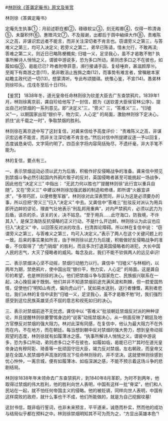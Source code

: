 #[林则徐《答龚定庵书》原文及鉴赏](https://www.vrrw.net/wx/10268.html)

林则徐《答龚定庵书》

定庵先生执事①：月前述职在都②，碌碌软尘③，刻无暇晷④，仅得一聆清诲⑤，未罄积怀⑥。惠赠鸿文⑦，不及报谢，出都后于舆中紬绎大作⑧，责难陈义之高，非谋识宏远者不能言，而非关注深切者不肯言也。窃谓旁义之第三，与答难义之第三，均可入决定义; 若旁义之第二，弟早已陈请，惜未允行，不敢再渎; 答难之第二义，则近日已略陈梗概矣; 归墟一义，足坚我心，虽不才曷敢不勉? 执事所解诗人悄悄之义，谓彼中游说多，恐为多口所动，弟则虑多口之不在彼也，如履如临⑨，曷能已已? 昨者附申菲意，濒行接诵手函，复经唾弃，甚滋颜厚⑩。至阁下有南游之意(11)，弟非敢沮止旌旆之南(12)，而事势有难言者，曾嘱敝本家岵瞻主政代述一切(13)，想蒙清听。专此布颂腊祺。统惟心鉴，不宣(14)。愚弟林则徐叩头。戊戌冬至后十日(15)。



【鉴赏】 1838年冬，道光皇帝任命林则徐为钦差大臣去广东查禁鸦片。1839年1月，林则徐离京前，龚自珍给他写了一封信，题为《送钦差大臣侯官林公序》，提出自己对禁烟的一系列意见。即“决定义”三，“旁义” 三，“答难义”三，“归墟义”一，以期国家出现“银价平，物力实，人心定” 的局面，激励林则徐下定决心，抓住“此千载之一时”，争取禁烟的胜利。

林则徐在离京途中写了这封复信，对龚来信给予高度评价： “责难陈义之高，非谋识宏远者不能言，而非关注深切者不肯言也。”然后对信中所提建议逐一予以回复，态度诚恳亲切，文字简约明了。四百余字将内容简括殆尽，不遗纤毫，非大手笔不能为。

林的复信，要点有三。

一、表示禁烟运动必须以武力为后盾，积极作好反侵略战争的准备。龚来信中预见到禁烟斗争必然引起国内外鸦片贩子的反对，英国侵略者甚至可能挑起一场战争，因此他在“决定义三” 中指出： “无武力何以胜也?”提醒林则徐“此行宜以重兵自随”。又在“旁义三” 中建议林则徐加强武器的制造和修缮，即所谓“火器宜讲求”，“多带巧匠，以便修整军器”。林则徐对此深表赞同，并认为这是必须要办的事，所以应把“旁义三”归入“决定义” 中去。又龚信中“答难三”批驳反对派认为用兵即开边衅的谬论，理直气壮地表示“刑乱邦用重典”，对内严禁鸦片，必须以武力为后盾，该杀的杀，该关的关，决不姑息。“至于用兵……此守海口，防我境，不许其入”，是保卫海防反抗侵略的正义行动，不是什么开边衅。林则徐认为此议也应归入“决定义” 中，以回答反对派的攻击，扫清舆论障碍。所以林在复信中说： “窃谓旁义之第三，与答难义之第三，均可入决定义。”表示了两人在这个关键问题上的一致。后来的事实果如所言，由于林则徐以武力为后援，积极做好反侵略战争的准备，不仅取得了 “虎门销烟” 的胜利，而且多次打退英国侵略者的进犯，大长中国人民的志气，大灭了侵略者的威风。每念及此，我们不能不钦佩两人的远见卓识!

二、表示禁烟决心坚不动摇，禁烟行动勉力以行。龚信中 “归墟义”与林相约，以两年为期，禁绝鸦片，使中国出现“银价平，物力实，人心定” 的局面。这是龚自珍的希望，也是林则徐的决心。他们把禁烟斗争与国家危亡、民族振兴联系在一起，决心挽狂澜于既倒。他们并非不知道禁烟前途充满风波和荆棘，但一腔爱国热情，促使他们“明知山有虎，偏向虎山行”，犹如易水送别，送行者慷慨，离别者悲壮。我们从林的复信中读到“归墟一义，足坚我心，虽不才曷敢不勉”时，我们强烈感受到这位民族英雄坚贞不屈的意志和视死如归的决心。

三、表示对禁烟前途不无忧虑。龚信中以 “答难义”批驳朝廷禁烟反对派的种种谬论，并且提醒林则徐要警惕身边的“说客”动摇禁烟决心，从一侧面反映了朝廷及地方官僚反对禁烟的强大阻力。林对此深有同感，在复信中，他认为最大阻力不在外而在内，不在地方，而在朝廷。每当想到朝中反对禁烟的强大势力，想到皇帝动摇观望的态度，林则徐就有如履薄冰之感。“执事所解诗人悄悄之义，谓彼中游说多，恐为多口所动，弟则虑多口之不在彼也，如履如临，曷能已已?”其时在道光皇帝身边有穆阿彰、琦善等一批顽固守旧大臣，竭力反对禁烟，左右朝政，而皇帝又是在全国人民禁烟呼声高涨的情况下任命林则徐的，并不坚决。这就使林则徐感到忧心忡忡，一离京城，便有如履薄冰、如临深渊之感，不能不预示着这场斗争的悲剧结局。

林则徐1838年年末领命去广东查禁鸦片，到1840年8月革职，为时不到两年，他取得过禁烟的伟大胜利，他的胜利向世人表明，中国有这样一批“脊梁”，他们和人民站在一起，就不怕任何帝国主义的侵略。他的被贬谪，同样向世人表明，中国有这样腐败的政府，就什么事也干不成，他们所能做的，就是为自己挖掘坟墓!

这封书信，既非临行誓词，也非未来预言，平平道来，诚恳而朴实，然而他的成功与结局似乎都在预料之中。林则徐禁烟明知其不可为而为之，“方显出英雄本色”!

